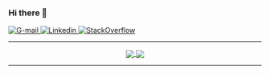 ### Hi there 👋

<a href="https://img.shields.io/badge/-gmail-c14438?style=flat-square&logo=Gmail&logoColor=white&link=mailto:leo.rmiguel@gmail.com" target="_blank">
   <img src="https://img.shields.io/badge/Gmail-%23E4405F.svg?&style=flat-square&logo=Gmail&logoColor=blue" alt="G-mail">
</a>

<a href="https://www.linkedin.com/in/leonardo-raise-miguel-4544172b/" target="_blank">
   <img src="https://img.shields.io/badge/Leonardo%20R%20Miguel-blue.svg?&style=flat-square&logo=linkedin&logoColor=black" alt="Linkedin">
</a>

<a href="https://stackoverflow.com/users/14613012/leonardo-r-miguel" target="_blank">
   <img src="https://img.shields.io/badge/-stackoverflow-f48024?style=flat-square&logoColor=white&logo=StackOverflow" alt="StackOverflow">
</a>

---


<div align="center">

<a href="https://github.com/lrmiguel" align="center">
   <img align="center" src="https://github-readme-stats.vercel.app/api?username=lrmiguel&show_icons=true&theme=highcontrast">
</a>

<a href="https://github.com/lrmiguel" align="center">
   <img align="center" src="https://github-readme-stats.vercel.app/api/top-langs/?username=lrmiguel&layout=compact&show_icons=true&theme=tokyonight">
</a>

</div>


---





<!--
![GitHub followers](https://img.shields.io/github/followers/lrmiguel?style=dark)
-->

<!--

[![Gmail Badge](https://img.shields.io/badge/-gmail-c14438?style=flat-square&logo=Gmail&logoColor=white&link=mailto:leo.rmiguel@gmail.com)](leo.rmiguel@gmail.com)

<a href="https://www.linkedin.com/in/leonardo-raise-miguel-4544172b/">
<img src="https://devicon.dev/devicon.git/icons/linkedin/linkedin-original-wordmark.svg" alt="Linkedin" width="70">
</a>

-->


<!--
https://www.linkedin.com/in/leonardo-raise-miguel-4544172b - Linkedin

display="block" margin-left="auto" margin-right="auto"

-->




<!--

---

![Leonardo's github stats](https://github-readme-stats.vercel.app/api?username=lrmiguel&show_icons=true&theme=highcontrast)
[![Top Langs](https://github-readme-stats.vercel.app/api/top-langs/?username=lrmiguel&layout=compact&show_icons=true&theme=tokyonight)](https://github.com/lrmiguel)

---

-->

<!--
**lrmiguel/lrmiguel** is a ✨ _special_ ✨ repository because its `README.md` (this file) appears on your GitHub profile.

Here are some ideas to get you started:

- 🔭 I’m currently working on 
- 🌱 I’m currently learning 
- 👯 I’m looking to collaborate on ...
- 🤔 I’m looking for help with ...
- 💬 Ask me about ...
- 📫 How to reach me: ...
- 😄 Pronouns: ...
- ⚡ Fun fact: ...
-->
